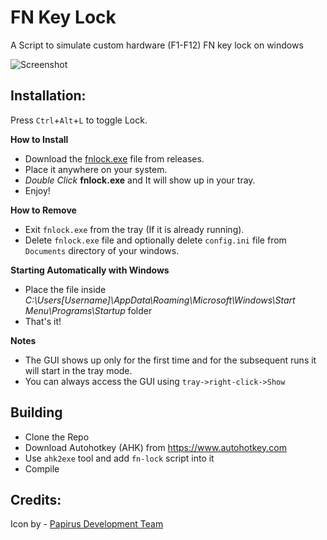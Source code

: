 # FN Key Lock
A Script to simulate custom hardware (F1-F12) FN key lock on windows

![Screenshot](https://i.imgur.com/54YAxSS.png)

## Installation:
Press  `Ctrl`+`Alt`+`L` to toggle Lock.

**How to Install**
- Download the [fnlock.exe](https://github.com/okkosh/FN-key-lock/releases) file from releases.
- Place it anywhere on your system.
- *Double Click* **fnlock.exe** and It will show up in your tray.
- Enjoy!

**How to Remove**
- Exit `fnlock.exe` from the tray (If it is already running).
- Delete `fnlock.exe` file and optionally delete `config.ini` file from `Documents` directory of your windows.

**Starting Automatically with Windows**
- Place the file inside *C:\Users\[Username]\AppData\Roaming\Microsoft\Windows\Start Menu\Programs\Startup* folder
- That's it!

**Notes**
- The GUI shows up only for the first time and for the subsequent runs it will start in the tray mode.
- You can always access the GUI using `tray->right-click->Show`

## Building
- Clone the Repo
- Download Autohotkey (AHK) from https://www.autohotkey.com
- Use `ahk2exe` tool and add `fn-lock` script into it
- Compile

## Credits:
Icon by - [Papirus Development Team](https://github.com/PapirusDevelopmentTeam/)
